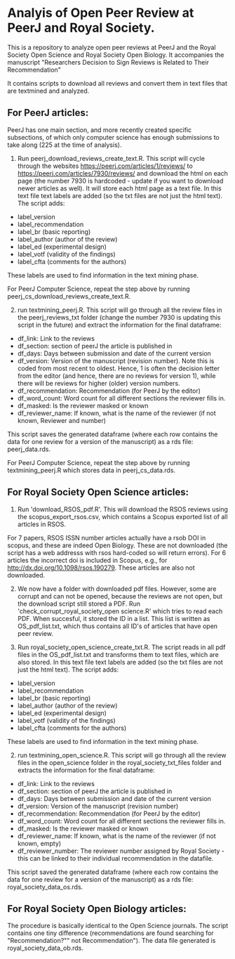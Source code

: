 # Analyis of Open Peer Review at PeerJ and Royal Society.
 
This is a repository to analyze open peer reviews at PeerJ and the Royal Society Open Science and Royal Society Open Biology. It accompanies the manuscript "Researchers Decision to Sign Reviews is Related to Their Recommendation"

It contains scripts to download all reviews and convert them in text files that are textmined and analyzed. 

## For PeerJ articles:

PeerJ has one main section, and more recently created specific subsections, of which only computer science has enough submissions to take along (225 at the time of analysis). 

1) Run peerj_download_reviews_create_text.R. 
This script will cycle through the websites https://peerj.com/articles/1/reviews/ to https://peerj.com/articles/7930/reviews/ and download the html on each page 
(the number 7930 is hardcoded - update if you want to download newer articles as well). 
It will store each html page as a text file. 
In this text file text labels are added (so the txt files are not just the html text). 
The script adds:
- label_version
- label_recommendation
- label_br (basic reporting)
- label_author (author of the review)
- label_ed (experimental design)
- label_votf (validity of the findings)
- label_cfta (comments for the authors)

These labels are used to find information  in the text mining phase.

For PeerJ Computer Science, repeat the step above by running peerj_cs_download_reviews_create_text.R.

2) run textmining_peerj.R. 
This script will go through all the review files in the peerj_reviews_txt folder 
(change the number 7930 is updating this script in the future) and extract the information for the final dataframe: 
- df_link: Link to the reviews
- df_section: section of peerJ the article is published in
- df_days: Days between submission and date of the current version
- df_version: Version of the manuscript (revision number). Note this is coded from most recent to oldest. Hence, 1 is often the decision letter from the editor (and hence, there are no reviews for version 1), while there will be reviews for higher (older) version numbers. 
- df_recommendation: Recommendation (for PeerJ by the editor)
- df_word_count: Word count for all different sections the reviewer fills in.
- df_masked: Is the reviewer masked or known
- df_reviewer_name: If known, what is the name of the reviewer (if not known, Reviewer and number)

This script saves the generated dataframe (where each row contains the data for one review for a version of the manuscript) as a rds file: peerj_data.rds. 

For PeerJ Computer Science, repeat the step above by running textmining_peerj.R which stores data in peerj_cs_data.rds.

## For Royal Society Open Science articles:

1) Run 'download_RSOS_pdf.R'. 
This will download the RSOS reviews using the scopus_export_rsos.csv, which contains a Scopus exported list of all articles in RSOS.

For 7 papers, RSOS ISSN number articles actually have a rsob DOI in scopus, and these are indeed Open Biology. 
These are not downloaded (the script has a web addresss with rsos hard-coded so will return errors). 
For 6 articles the incorrect doi is included in Scopus, e.g., for http://dx.doi.org/10.1098/rsos.190279. 
These articles are also not downloaded. 

2) We now have a folder with downloaded pdf files. 
However, some are corrupt and can not be opened, because the reviews are not open, but the download script still stored a PDF. 
Run 'check_corrupt_royal_society_open science.R' which tries to read each PDF. 
When succesful, it stored the ID in a list. 
This list is written as OS_pdf_list.txt, which thus contains all ID's of articles that have open peer review. 

3) Run royal_society_open_science_create_txt.R. 
The script reads in all pdf files in the OS_pdf_list.txt and transforms them to text files, which are also stored. 
In this text file text labels are added (so the txt files are not just the html text). 
The script adds:
- label_version
- label_recommendation
- label_br (basic reporting)
- label_author (author of the review)
- label_ed (experimental design)
- label_votf (validity of the findings)
- label_cfta (comments for the authors)

These labels are used to find information in the text mining phase.

2) run textmining_open_science.R. 
This script will go through all the review files in the open_science folder in the royal_society_txt_files folder and extracts the information for the final dataframe: 
- df_link: Link to the reviews
- df_section: section of peerJ the article is published in
- df_days: Days between submission and date of the current version
- df_version: Version of the manuscript (revision number)
- df_recommendation: Recommendation (for PeerJ by the editor)
- df_word_count: Word count for all different sections the reviewer fills in.
- df_masked: Is the reviewer masked or known
- df_reviewer_name: If known, what is the name of the reviewer (if not known, empty)
- df_reviewer_number: The reviewer number assigned by Royal Society - this can be linked to their individual recommendation in the datafile.

This script saved the generated dataframe (where each row contains the data for one review for a version of the manuscript) as a rds file: royal_society_data_os.rds.  

## For Royal Society Open Biology articles:

The procedure is basically identical to the Open Science journals. 
The script contains one tiny difference (recommendations are found searching for "Recommendation?"" not Recommendation"). 
The data file generated is royal_society_data_ob.rds.
